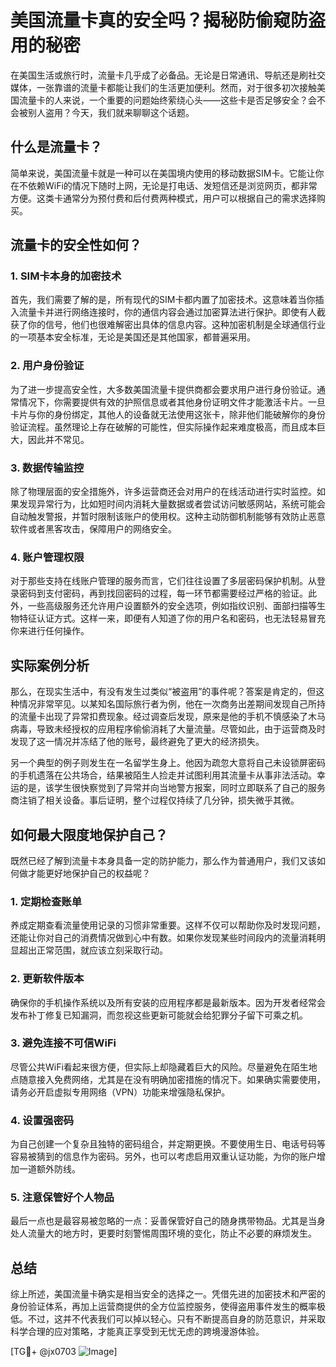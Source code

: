 # 美国流量卡真的安全吗？揭秘防偷窥防盗用的秘密

在美国生活或旅行时，流量卡几乎成了必备品。无论是日常通讯、导航还是刷社交媒体，一张靠谱的流量卡都能让我们的生活更加便利。然而，对于很多初次接触美国流量卡的人来说，一个重要的问题始终萦绕心头——这些卡是否足够安全？会不会被别人盗用？今天，我们就来聊聊这个话题。

## 什么是流量卡？

简单来说，美国流量卡就是一种可以在美国境内使用的移动数据SIM卡。它能让你在不依赖WiFi的情况下随时上网，无论是打电话、发短信还是浏览网页，都非常方便。这类卡通常分为预付费和后付费两种模式，用户可以根据自己的需求选择购买。

## 流量卡的安全性如何？

### 1. SIM卡本身的加密技术
首先，我们需要了解的是，所有现代的SIM卡都内置了加密技术。这意味着当你插入流量卡并进行网络连接时，你的通信内容会通过加密算法进行保护。即使有人截获了你的信号，他们也很难解密出具体的信息内容。这种加密机制是全球通信行业的一项基本安全标准，无论是美国还是其他国家，都普遍采用。

### 2. 用户身份验证
为了进一步提高安全性，大多数美国流量卡提供商都会要求用户进行身份验证。通常情况下，你需要提供有效的护照信息或者其他身份证明文件才能激活卡片。一旦卡片与你的身份绑定，其他人的设备就无法使用这张卡，除非他们能破解你的身份验证流程。虽然理论上存在破解的可能性，但实际操作起来难度极高，而且成本巨大，因此并不常见。

### 3. 数据传输监控
除了物理层面的安全措施外，许多运营商还会对用户的在线活动进行实时监控。如果发现异常行为，比如短时间内消耗大量数据或者尝试访问敏感网站，系统可能会自动触发警报，并暂时限制该账户的使用权。这种主动防御机制能够有效防止恶意软件或者黑客攻击，保障用户的网络安全。

### 4. 账户管理权限
对于那些支持在线账户管理的服务而言，它们往往设置了多层密码保护机制。从登录密码到支付密码，再到找回密码的过程，每一环节都需要经过严格的验证。此外，一些高级服务还允许用户设置额外的安全选项，例如指纹识别、面部扫描等生物特征认证方式。这样一来，即便有人知道了你的用户名和密码，也无法轻易冒充你来进行任何操作。

## 实际案例分析

那么，在现实生活中，有没有发生过类似“被盗用”的事件呢？答案是肯定的，但这种情况非常罕见。以某知名国际旅行者为例，他在一次商务出差期间发现自己所持的流量卡出现了异常扣费现象。经过调查后发现，原来是他的手机不慎感染了木马病毒，导致未经授权的应用程序偷偷消耗了大量流量。尽管如此，由于运营商及时发现了这一情况并冻结了他的账号，最终避免了更大的经济损失。

另一个典型的例子则发生在一名留学生身上。他因为疏忽大意将自己未设锁屏密码的手机遗落在公共场合，结果被陌生人捡走并试图利用其流量卡从事非法活动。幸运的是，该学生很快察觉到了异常并向当地警方报案，同时立即联系了自己的服务商注销了相关设备。事后证明，整个过程仅持续了几分钟，损失微乎其微。

## 如何最大限度地保护自己？

既然已经了解到流量卡本身具备一定的防护能力，那么作为普通用户，我们又该如何做才能更好地保护自己的权益呢？

### 1. 定期检查账单
养成定期查看流量使用记录的习惯非常重要。这样不仅可以帮助你及时发现问题，还能让你对自己的消费情况做到心中有数。如果你发现某些时间段内的流量消耗明显超出正常范围，就应该立刻采取行动。

### 2. 更新软件版本
确保你的手机操作系统以及所有安装的应用程序都是最新版本。因为开发者经常会发布补丁修复已知漏洞，而忽视这些更新可能就会给犯罪分子留下可乘之机。

### 3. 避免连接不可信WiFi
尽管公共WiFi看起来很方便，但实际上却隐藏着巨大的风险。尽量避免在陌生地点随意接入免费网络，尤其是在没有明确加密措施的情况下。如果确实需要使用，请务必开启虚拟专用网络（VPN）功能来增强隐私保护。

### 4. 设置强密码
为自己创建一个复杂且独特的密码组合，并定期更换。不要使用生日、电话号码等容易被猜到的信息作为密码。另外，也可以考虑启用双重认证功能，为你的账户增加一道额外防线。

### 5. 注意保管好个人物品
最后一点也是最容易被忽略的一点：妥善保管好自己的随身携带物品。尤其是当身处人流量大的地方时，更要时刻警惕周围环境的变化，防止不必要的麻烦发生。

## 总结

综上所述，美国流量卡确实是相当安全的选择之一。凭借先进的加密技术和严密的身份验证体系，再加上运营商提供的全方位监控服务，使得盗用事件发生的概率极低。不过，这并不代表我们可以掉以轻心。只有不断提高自身的防范意识，并采取科学合理的应对策略，才能真正享受到无忧无虑的跨境漫游体验。

[TG💪+ @jx0703 ![Image](https://github.com/user-attachments/assets/dbca1d08-cadb-493c-b0ec-ad6f7a83f270)]